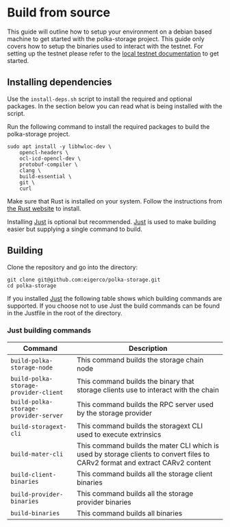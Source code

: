 # Build from source

This guide will outline how to setup your environment on a debian based machine to get started with the polka-storage project.
This guide only covers how to setup the binaries used to interact with the testnet.
For setting up the testnet please refer to the [local testnet documentation](local-testnet.md) to get started.

## Installing dependencies

Use the `install-deps.sh` script to install the required and optional packages.
In the section below you can read what is being installed with the script.

Run the following command to install the required packages to build the polka-storage project.

```shell
sudo apt install -y libhwloc-dev \
    opencl-headers \
    ocl-icd-opencl-dev \
    protobuf-compiler \
    clang \
    build-essential \
    git \
    curl
```

Make sure that Rust is installed on your system. Follow the instructions from [the Rust website](https://www.rust-lang.org/tools/install) to install.

Installing [Just](https://github.com/casey/just) is optional but recommended. [Just](https://github.com/casey/just) is used to make building easier but supplying a single command to build.

## Building

Clone the repository and go into the directory:

```shell
git clone git@github.com:eigerco/polka-storage.git
cd polka-storage
```

If you installed [Just](https://github.com/casey/just) the following table shows which building commands are supported. If you choose not to use Just the build commands can be found in the Justfile in the root of the directory.

### Just building commands

| Command                               | Description                                                                                                                   |
| ------------------------------------- | ----------------------------------------------------------------------------------------------------------------------------- |
| `build-polka-storage-node`            | This command builds the storage chain node                                                                                    |
| `build-polka-storage-provider-client` | This command builds the binary that storage clients use to interact with the chain                                            |
| `build-polka-storage-provider-server` | This command builds the RPC server used by the storage provider                                                               |
| `build-storagext-cli`                 | This command builds the storagext CLI used to execute extrinsics                                                              |
| `build-mater-cli`                     | This command builds the mater CLI which is used by storage clients to convert files to CARv2 format and extract CARv2 content |
| `build-client-binaries`               | This command builds all the storage client binaries                                                                           |
| `build-provider-binaries`             | This command builds all the storage provider binaries                                                                         |
| `build-binaries`                      | This command builds all binaries                                                                                              |
